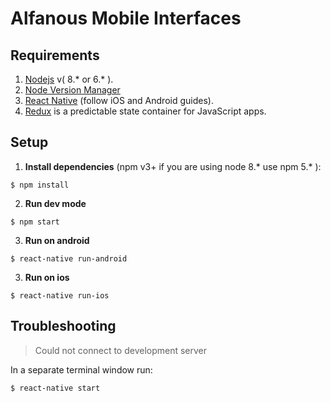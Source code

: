 Alfanous Mobile Interfaces
==========================

## Requirements

1. [Nodejs](https://nodejs.org/en/download/) v( 8.* or 6.* ).
2. [Node Version Manager](https://github.com/creationix/nvm)
2. [React Native](http://facebook.github.io/react-native/docs/getting-started.html) (follow iOS and Android guides).
3. [Redux](http://redux.js.org/)  is a predictable state container for JavaScript apps.

## Setup

1. **Install dependencies** (npm v3+ if you are using node 8.* use npm 5.* ):

  ```
  $ npm install
  ```
2. **Run dev mode**
  ```
  $ npm start
  ```
3. **Run on android**
  ```
  $ react-native run-android
  ```
3. **Run on ios**
  ```
  $ react-native run-ios
  ```

## Troubleshooting
> Could not connect to development server

In a separate terminal window run:

  ```
  $ react-native start
  ```